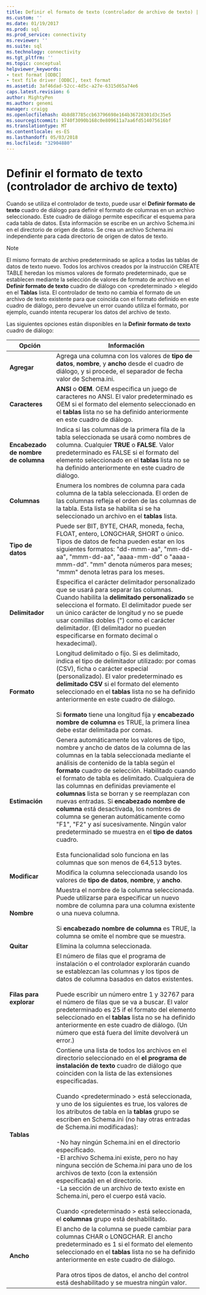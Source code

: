 ```yaml
---
title: Definir el formato de texto (controlador de archivo de texto) | Documentos de Microsoft
ms.custom: ''
ms.date: 01/19/2017
ms.prod: sql
ms.prod_service: connectivity
ms.reviewer: ''
ms.suite: sql
ms.technology: connectivity
ms.tgt_pltfrm: ''
ms.topic: conceptual
helpviewer_keywords:
- text format [ODBC]
- text file driver [ODBC], text format
ms.assetid: 3af46dad-52cc-4d5c-a27e-6315d65a74e6
caps.latest.revision: 6
author: MightyPen
ms.author: genemi
manager: craigg
ms.openlocfilehash: 4b8d87785ccb63796698e164b36728301d3c35e5
ms.sourcegitcommit: 1740f3090b168c0e809611a7aa6fd514075616bf
ms.translationtype: MT
ms.contentlocale: es-ES
ms.lasthandoff: 05/03/2018
ms.locfileid: "32904880"
---
```

# <a name="defining-text-format-text-file-driver"></a>Definir el formato de texto (controlador de archivo de texto)
Cuando se utiliza el controlador de texto, puede usar el **Definir formato de texto** cuadro de diálogo para definir el formato de columnas en un archivo seleccionado. Este cuadro de diálogo permite especificar el esquema para cada tabla de datos. Esta información se escribe en un archivo Schema.ini en el directorio de origen de datos. Se crea un archivo Schema.ini independiente para cada directorio de origen de datos de texto.  
  
> [!NOTE]  
>  El mismo formato de archivo predeterminado se aplica a todas las tablas de datos de texto nuevo. Todos los archivos creados por la instrucción CREATE TABLE heredan los mismos valores de formato predeterminado, que se establecen mediante la selección de valores de formato de archivo en el **Definir formato de texto** cuadro de diálogo con \<predeterminado > elegido en el **Tablas** lista. El controlador de texto no cambia el formato de un archivo de texto existente para que coincida con el formato definido en este cuadro de diálogo, pero devuelve un error cuando utiliza el formato, por ejemplo, cuando intenta recuperar los datos del archivo de texto.  
  
 Las siguientes opciones están disponibles en la **Definir formato de texto** cuadro de diálogo:  
  
|Opción|Información|  
|------------|-----------------|  
|**Agregar**|Agrega una columna con los valores de **tipo de datos**, **nombre**, y **ancho** desde el cuadro de diálogo, y si procede, el separador de fecha valor de Schema.ini.|  
|**Caracteres**|**ANSI** o **OEM**. OEM especifica un juego de caracteres no ANSI. El valor predeterminado es OEM si el formato del elemento seleccionado en el **tablas** lista no se ha definido anteriormente en este cuadro de diálogo.|  
|**Encabezado de nombre de columna**|Indica si las columnas de la primera fila de la tabla seleccionada se usará como nombres de columna. Cualquier **TRUE** o **FALSE**. Valor predeterminado es FALSE si el formato del elemento seleccionado en el **tablas** lista no se ha definido anteriormente en este cuadro de diálogo.|  
|**Columnas**|Enumera los nombres de columna para cada columna de la tabla seleccionada. El orden de las columnas refleja el orden de las columnas de la tabla. Esta lista se habilita si se ha seleccionado un archivo en el **tablas** lista.|  
|**Tipo de datos**|Puede ser BIT, BYTE, CHAR, moneda, fecha, FLOAT, entero, LONGCHAR, SHORT o único. Tipos de datos de fecha pueden estar en los siguientes formatos: "dd-mmm-aa", "mm-dd-aa", "mmm-dd-aa", "aaaa-mm-dd" o "aaaa-mmm-dd". "mm" denota números para meses; "mmm" denota letras para los meses.|  
|**Delimitador**|Especifica el carácter delimitador personalizado que se usará para separar las columnas. Cuando habilita la **delimitado personalizado** se selecciona el formato. El delimitador puede ser un único carácter de longitud y no se puede usar comillas dobles (") como el carácter delimitador. (El delimitador no pueden especificarse en formato decimal o hexadecimal).|  
|**Formato**|Longitud delimitado o fijo. Si es delimitado, indica el tipo de delimitador utilizado: por comas (CSV), ficha o carácter especial (personalizado). El valor predeterminado es **delimitado CSV** si el formato del elemento seleccionado en el **tablas** lista no se ha definido anteriormente en este cuadro de diálogo.<br /><br /> Si **formato** tiene una longitud fija y **encabezado nombre de columna** es TRUE, la primera línea debe estar delimitada por comas.|  
|**Estimación**|Genera automáticamente los valores de tipo, nombre y ancho de datos de la columna de las columnas en la tabla seleccionada mediante el análisis de contenido de la tabla según el **formato** cuadro de selección. Habilitado cuando el formato de tabla es delimitado. Cualquiera de las columnas en definidas previamente el **columnas** lista se borran y se reemplazan con nuevas entradas. Si **encabezado nombre de columna** está desactivada, los nombres de columna se generan automáticamente como "F1", "F2" y así sucesivamente. Ningún valor predeterminado se muestra en el **tipo de datos** cuadro.<br /><br /> Esta funcionalidad solo funciona en las columnas que son menos de 64,513 bytes.|  
|**Modificar**|Modifica la columna seleccionada usando los valores de **tipo de datos**, **nombre**, y **ancho**.|  
|**Nombre**|Muestra el nombre de la columna seleccionada. Puede utilizarse para especificar un nuevo nombre de columna para una columna existente o una nueva columna.<br /><br /> Si **encabezado nombre de columna** es TRUE, la columna se omite el nombre que se muestra.|  
|**Quitar**|Elimina la columna seleccionada.|  
|**Filas para explorar**|El número de filas que el programa de instalación o el controlador explorarán cuando se establezcan las columnas y los tipos de datos de columna basados en datos existentes.<br /><br /> Puede escribir un número entre 1 y 32767 para el número de filas que se va a buscar. El valor predeterminado es 25 if el formato del elemento seleccionado en el **tablas** lista no se ha definido anteriormente en este cuadro de diálogo. (Un número que está fuera del límite devolverá un error.)|  
|**Tablas**|Contiene una lista de todos los archivos en el directorio seleccionado en el **el programa de instalación de texto** cuadro de diálogo que coinciden con la lista de las extensiones especificadas.<br /><br /> Cuando \<predeterminado > está seleccionada, y uno de los siguientes es true, los valores de los atributos de tabla en la **tablas** grupo se escriben en Schema.ini (no hay otras entradas de Schema.ini modificadas):<br /><br /> -No hay ningún Schema.ini en el directorio especificado.<br />-El archivo Schema.ini existe, pero no hay ninguna sección de Schema.ini para uno de los archivos de texto (con la extensión especificada) en el directorio.<br />-La sección de un archivo de texto existe en Schema.ini, pero el cuerpo está vacío.<br /><br /> Cuando \<predeterminado > está seleccionada, el **columnas** grupo está deshabilitado.|  
|**Ancho**|El ancho de la columna se puede cambiar para columnas CHAR o LONGCHAR. El ancho predeterminado es 1 si el formato del elemento seleccionado en el **tablas** lista no se ha definido anteriormente en este cuadro de diálogo.<br /><br /> Para otros tipos de datos, el ancho del control está deshabilitado y se muestra ningún valor.|
